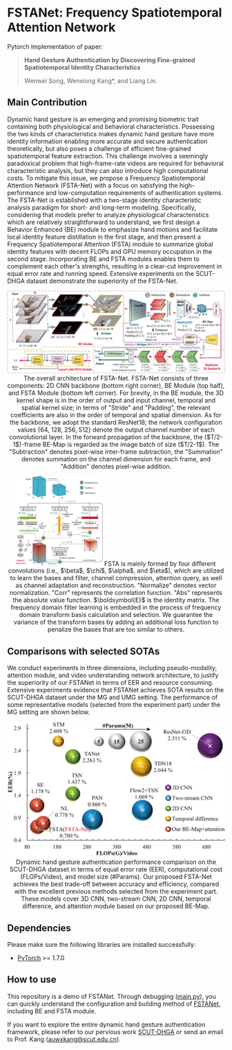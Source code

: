# FSTANet: Frequency Spatiotemporal Attention Network
Pytorch Implementation of paper:

> **Hand Gesture Authentication by Discovering Fine-grained Spatiotemporal Identity Characteristics**
>
> Wenwei Song, Wenxiong Kang\*, and Liang Lin.

## Main Contribution
  Dynamic hand gesture is an emerging and promising biometric trait containing both physiological and behavioral characteristics. Possessing the two kinds of characteristics makes dynamic hand gesture have more identity information enabling more accurate and secure authentication theoretically, but also poses a challenge of efficient fine-grained spatiotemporal feature extraction. This challenge involves a seemingly paradoxical problem that high-frame-rate videos are required for behavioral characteristic analysis, but they can also introduce high computational costs. To mitigate this issue, we propose a Frequency Spatiotemporal Attention Network (FSTA-Net) with a focus on satisfying the high-performance and low-computation requirements of authentication systems. The FSTA-Net is established with a two-stage identity characteristic analysis paradigm for short- and long-term modeling. Specifically, considering that models prefer to analyze physiological characteristics which are relatively straightforward to understand, we first design a Behavior Enhanced (BE) module to emphasize hand motions and facilitate local identity feature distillation in the first stage, and then present a Frequency Spatiotemporal Attention (FSTA) module to summarize global identity features with decent FLOPs and GPU memory occupation in the second stage. Incorporating BE and FSTA modules enables them to complement each other's strengths, resulting in a clear-cut improvement in equal error rate and running speed. Extensive experiments on the SCUT-DHGA dataset demonstrate the superiority of the FSTA-Net.
 
 <div align="center">
 <p align="center">
  <img src="https://raw.githubusercontent.com/SCUT-BIP-Lab/FSTA-Net/main/img/BEMap.png" />
  The overall architecture of FSTA-Net. FSTA-Net consists of three components: 2D CNN backbone (bottom right corner), BE Module (top half), and FSTA Module (bottom left corner). For brevity, in the BE module, the 3D kernel shape is in the order of output and input channel, temporal and spatial kernel size; in terms of "Stride" and "Padding", the relevant coefficients are also in the order of temporal and spatial dimension. As for the backbone, we adopt the standard ResNet18; the network configuration values {64, 128, 256, 512} denote the output channel number of each convolutional layer. In the forward propagation of the backbone, the ($T/2-1$)-frame BE-Map is regarded as the image batch of size ($T/2-1$). The "Subtraction" denotes pixel-wise inter-frame subtraction, the "Summation" denotes summation on the channel dimension for each frame, and "Addition" denotes pixel-wise addition.
  </p>
</div>

 <div align="center">
 <p align="center">
  <img src="https://raw.githubusercontent.com/SCUT-BIP-Lab/FSTA-Net/main/img/FSTA.png" width="200" />
  FSTA is mainly formed by four different convolutions (i.e., $\beta$, $\chi$, $\alpha$, and $\eta$), which are utilized to learn the bases and filter, channel compression, attention query, as well as channel adaptation and reconstruction. "Normalize" denotes vector normalization. "Corr" represents the correlation function. "Abs" represents the absolute value function. $\boldsymbol{E}$ is the identity matrix. The frequency domain filter learning is embedded in the process of frequency domain transform basis calculation and selection. We guarantee the variance of the transform bases by adding an additional loss function to penalize the bases that are too similar to others.
  </p>
</div>

## Comparisons with selected SOTAs
We conduct experiments in three dimensions, including pseudo-modality, attention module, and video understanding network architecture, to justify the superiority of our FSTANet in terms of EER and resource consuming. Extensive experiments evidence that FSTANet achieves SOTA results on the SCUT-DHGA dataset under the MG and UMG setting. The performance of some representative models (selected from the experiment part) under the MG setting are shown below.

 <div align="center">
 <p align="center">
  <img src="https://raw.githubusercontent.com/SCUT-BIP-Lab/FSTA-Net/main/img/FSTA_SOTA.png" />
  Dynamic hand gesture authentication performance comparison on the SCUT-DHGA dataset in terms of equal error rate (EER), computational cost (FLOPs/Video), and model size (#Params). Our proposed FSTA-Net achieves the best trade-off between accuracy and efficiency, compared with the excellent previous methods selected from the experiment part. These models cover 3D CNN, two-stream CNN, 2D CNN, temporal difference, and attention module based on our proposed BE-Map.
 </p>
</div>

## Dependencies
Please make sure the following libraries are installed successfully:
- [PyTorch](https://pytorch.org/) >= 1.7.0

## How to use
This repository is a demo of FSTANet. Through debugging ([main.py](/main.py)), you can quickly understand the 
configuration and building method of [FSTANet](/model/FSTANet.py), including BE and FSTA module.

If you want to explore the entire dynamic hand gesture authentication framework, please refer to our pervious work [SCUT-DHGA](https://github.com/SCUT-BIP-Lab/SCUT-DHGA) 
or send an email to Prof. Kang (auwxkang@scut.edu.cn).
